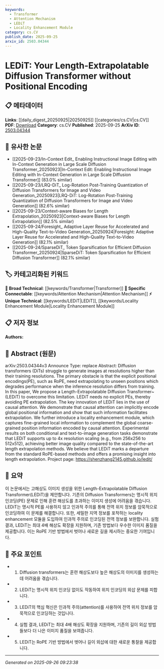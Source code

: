 ```yaml
---
keywords:
  - Transformer
  - Attention Mechanism
  - LEDiT
  - Locality Enhancement Module
category: cs.CV
publish_date: 2025-09-25
arxiv_id: 2503.04344
---
```


<!-- KEYWORD_LINKING_METADATA:
{
  "processed_timestamp": "2025-09-26T09:23:38.338940",
  "vocabulary_version": "1.0",
  "selected_keywords": [
    "Transformer",
    "Attention Mechanism",
    "LEDiT",
    "Locality Enhancement Module"
  ],
  "rejected_keywords": [],
  "similarity_scores": {
    "Transformer": 0.85,
    "Attention Mechanism": 0.9,
    "LEDiT": 0.8,
    "Locality Enhancement Module": 0.75
  },
  "extraction_method": "AI_prompt_based",
  "budget_applied": true,
  "candidates_json": {
    "candidates": [
      {
        "surface": "Diffusion Transformer",
        "canonical": "Transformer",
        "aliases": [
          "DiT",
          "Diffusion Transformers"
        ],
        "category": "broad_technical",
        "rationale": "Transformers are a foundational model in deep learning, and linking to them provides a broad technical context.",
        "novelty_score": 0.3,
        "connectivity_score": 0.9,
        "specificity_score": 0.5,
        "link_intent_score": 0.85
      },
      {
        "surface": "causal attention",
        "canonical": "Attention Mechanism",
        "aliases": [
          "causal attention mechanism"
        ],
        "category": "specific_connectable",
        "rationale": "Causal attention is a specific type of attention mechanism, crucial for understanding the paper's approach.",
        "novelty_score": 0.55,
        "connectivity_score": 0.88,
        "specificity_score": 0.8,
        "link_intent_score": 0.9
      },
      {
        "surface": "Length-Extrapolatable Diffusion Transformer",
        "canonical": "LEDiT",
        "aliases": [
          "Length-Extrapolatable DiT"
        ],
        "category": "unique_technical",
        "rationale": "LEDiT is a novel concept introduced in the paper, representing a significant technical innovation.",
        "novelty_score": 0.95,
        "connectivity_score": 0.6,
        "specificity_score": 0.95,
        "link_intent_score": 0.8
      },
      {
        "surface": "locality enhancement module",
        "canonical": "Locality Enhancement Module",
        "aliases": [
          "locality module"
        ],
        "category": "unique_technical",
        "rationale": "This module is a unique component of the proposed model, enhancing its technical specificity.",
        "novelty_score": 0.7,
        "connectivity_score": 0.65,
        "specificity_score": 0.85,
        "link_intent_score": 0.75
      }
    ],
    "ban_list_suggestions": [
      "positional encoding",
      "resolution scaling"
    ]
  },
  "decisions": [
    {
      "candidate_surface": "Diffusion Transformer",
      "resolved_canonical": "Transformer",
      "decision": "linked",
      "scores": {
        "novelty": 0.3,
        "connectivity": 0.9,
        "specificity": 0.5,
        "link_intent": 0.85
      }
    },
    {
      "candidate_surface": "causal attention",
      "resolved_canonical": "Attention Mechanism",
      "decision": "linked",
      "scores": {
        "novelty": 0.55,
        "connectivity": 0.88,
        "specificity": 0.8,
        "link_intent": 0.9
      }
    },
    {
      "candidate_surface": "Length-Extrapolatable Diffusion Transformer",
      "resolved_canonical": "LEDiT",
      "decision": "linked",
      "scores": {
        "novelty": 0.95,
        "connectivity": 0.6,
        "specificity": 0.95,
        "link_intent": 0.8
      }
    },
    {
      "candidate_surface": "locality enhancement module",
      "resolved_canonical": "Locality Enhancement Module",
      "decision": "linked",
      "scores": {
        "novelty": 0.7,
        "connectivity": 0.65,
        "specificity": 0.85,
        "link_intent": 0.75
      }
    }
  ]
}
-->

# LEDiT: Your Length-Extrapolatable Diffusion Transformer without Positional Encoding

## 📋 메타데이터

**Links**: [[daily_digest_20250925|20250925]] [[categories/cs.CV|cs.CV]]
**PDF**: [Download](https://arxiv.org/pdf/2503.04344.pdf)
**Category**: cs.CV
**Published**: 2025-09-25
**ArXiv ID**: [2503.04344](https://arxiv.org/abs/2503.04344)

## 🔗 유사한 논문
- [[2025-09-23/In-Context Edit_ Enabling Instructional Image Editing with In-Context Generation in Large Scale Diffusion Transformer_20250923|In-Context Edit: Enabling Instructional Image Editing with In-Context Generation in Large Scale Diffusion Transformer]] (83.0% similar)
- [[2025-09-23/LRQ-DiT_ Log-Rotation Post-Training Quantization of Diffusion Transformers for Image and Video Generation_20250923|LRQ-DiT: Log-Rotation Post-Training Quantization of Diffusion Transformers for Image and Video Generation]] (82.6% similar)
- [[2025-09-23/Context-aware Biases for Length Extrapolation_20250923|Context-aware Biases for Length Extrapolation]] (82.5% similar)
- [[2025-09-24/Foresight_ Adaptive Layer Reuse for Accelerated and High-Quality Text-to-Video Generation_20250924|Foresight: Adaptive Layer Reuse for Accelerated and High-Quality Text-to-Video Generation]] (82.1% similar)
- [[2025-09-24/SparseDiT_ Token Sparsification for Efficient Diffusion Transformer_20250924|SparseDiT: Token Sparsification for Efficient Diffusion Transformer]] (82.1% similar)

## 🏷️ 카테고리화된 키워드
**🧠 Broad Technical**: [[keywords/Transformer|Transformer]]
**🔗 Specific Connectable**: [[keywords/Attention Mechanism|Attention Mechanism]]
**⚡ Unique Technical**: [[keywords/LEDiT|LEDiT]], [[keywords/Locality Enhancement Module|Locality Enhancement Module]]

## 📋 저자 정보

**Authors:** 

## 📄 Abstract (원문)

arXiv:2503.04344v3 Announce Type: replace 
Abstract: Diffusion transformers (DiTs) struggle to generate images at resolutions higher than their training resolutions. The primary obstacle is that the explicit positional encodings(PE), such as RoPE, need extrapolating to unseen positions which degrades performance when the inference resolution differs from training. In this paper, We propose a Length-Extrapolatable Diffusion Transformer~(LEDiT) to overcome this limitation. LEDiT needs no explicit PEs, thereby avoiding PE extrapolation. The key innovation of LEDiT lies in the use of causal attention. We demonstrate that causal attention can implicitly encode global positional information and show that such information facilitates extrapolation. We further introduce a locality enhancement module, which captures fine-grained local information to complement the global coarse-grained position information encoded by causal attention. Experimental results on both conditional and text-to-image generation tasks demonstrate that LEDiT supports up to 4x resolution scaling (e.g., from 256x256 to 512x512), achieving better image quality compared to the state-of-the-art length extrapolation methods. We believe that LEDiT marks a departure from the standard RoPE-based methods and offers a promising insight into length extrapolation. Project page: https://shenzhang2145.github.io/ledit/

## 📝 요약

이 논문에서는 고해상도 이미지 생성을 위한 Length-Extrapolatable Diffusion Transformer(LEDiT)을 제안합니다. 기존의 Diffusion Transformers는 명시적 위치 인코딩(PE) 문제로 인해 훈련 해상도를 초과하는 이미지 생성에 어려움을 겪습니다. LEDiT는 명시적 PE를 사용하지 않고 인과적 주의를 통해 전역 위치 정보를 암묵적으로 인코딩하여 이 문제를 해결합니다. 또한, 세밀한 지역 정보를 포착하는 locality enhancement 모듈을 도입하여 인과적 주의로 인코딩된 전역 정보를 보완합니다. 실험 결과, LEDiT는 최대 4배 해상도 확장을 지원하며, 기존 방법보다 우수한 이미지 품질을 제공합니다. 이는 RoPE 기반 방법에서 벗어나 새로운 길을 제시하는 중요한 기여입니다.

## 🎯 주요 포인트

- 1. Diffusion transformers는 훈련 해상도보다 높은 해상도의 이미지를 생성하는 데 어려움을 겪습니다.
- 2. LEDiT는 명시적 위치 인코딩 없이도 작동하여 위치 인코딩의 외삽 문제를 피합니다.
- 3. LEDiT의 핵심 혁신은 인과적 주의(attention)를 사용하여 전역 위치 정보를 암묵적으로 인코딩하는 것입니다.
- 4. 실험 결과, LEDiT는 최대 4배 해상도 확장을 지원하며, 기존의 길이 외삽 방법들보다 더 나은 이미지 품질을 보여줍니다.
- 5. LEDiT는 RoPE 기반 방법에서 벗어나 길이 외삽에 대한 새로운 통찰을 제공합니다.


---

*Generated on 2025-09-26 09:23:38*